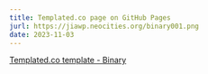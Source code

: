 ```yaml
---
title: Templated.co page on GitHub Pages
jurl: https://jiawp.neocities.org/binary001.png
date: 2023-11-03
---
```

[Templated.co template - Binary](https://textjia.github.io/binary/)
